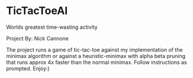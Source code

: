 # TicTacToeAI
Worlds greatest time-wasting activity


Project By: Nick Cannone

The project runs a game of tic-tac-toe against my implementation of the minimax 
algorithm or against a heuristic-minimax with alpha beta pruning that runs approx 4x faster than the normal minimax.  Follow instructions
as prompted.  Enjoy:)
